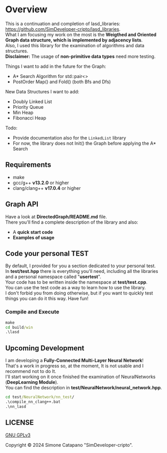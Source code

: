 # Overview

This is a continuation and completion of lasd_libraries: <https://github.com/SimDeveloper-cripto/lasd_libraries>. <br />
What I am focusing my work on the most is the __Weigthed and Oriented Graph data structure, which is implemented by adjacency lists__. <br />
Also, I used this library for the examination of algorithms and data structures. <br />
__Disclaimer:__ The usage of __non-primitive data types__ need more testing.

Things I want to add in the future for the Graph:

- A* Search Algorithm for std::pair<>
- PostOrder Map() and Fold() (both Bfs and Dfs)

New Data Structures I want to add:

- Doubly Linked List
- Priority Queue
- Min Heap
- Fibonacci Heap

Todo:

- Provide documentation also for the `LinkedList` library
- For now, the library does not Init() the Graph before applying the A* Search

## Requirements

- make
- gcc/g++ __v13.2.0__ or higher
- clang/clang++ __v17.0.4__ or higher

## Graph API

Have a look at __DirectedGraph/README.md__ file. <br />
There you'll find a complete description of the library and also:

- A __quick start code__
- __Examples of usage__

## Code your personal TEST

By default, I provided for you a section dedicated to your personal test. <br />
In __test/test.hpp__ there is everything you'll need, including all the libraries and a personal namespace called "__usertest__". <br />
Your code has to be written inside the namespace at __test/test.cpp__. <br />
You can use the test code as a way to learn how to use the library. <br />
I don't forbid you from doing otherwise, but if you want to quickly test things you can do it this way. Have fun! <br />

### Compile and Execute

```bat
make
cd build/win
.\lasd
```

## Upcoming Development

I am developing a __Fully-Connected Multi-Layer Neural Network__! <br />
That's a work in progress so, at the moment, It is not usable and I recommend not to do It. <br />
I'll start working on it once finished the examination of NeuralNetworks (__DeepLearning Module__).  <br />
You can find the description in __test/NeuralNetwork/neural_network.hpp__. <br />

```bat
cd test/NeuralNetwork/nn_test/
.\compile_nn_clang++.bat
.\nn_lasd
```

## LICENSE

[GNU GPLv3](https://choosealicense.com/licenses/gpl-3.0/)

Copyright © 2024 Simone Catapano "SimDeveloper-cripto".
